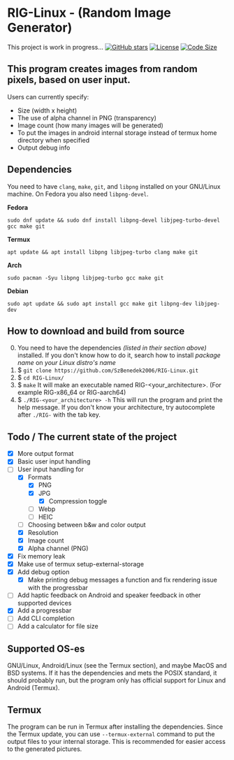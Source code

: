 # RIG-Linux - (Random Image Generator)
This project is work in progress... [![GitHub stars](https://img.shields.io/github/stars/SzBenedek2006/RIG-Linux.svg)](https://github.com/SzBenedek2006/RIG-Linux/stargazers)
 [![License](https://img.shields.io/github/license/SzBenedek2006/RIG-Linux.svg)](https://github.com/SzBenedek2006/RIG-Linux/blob/main/GPL-3.0) [![Code Size](https://img.shields.io/github/languages/code-size/SzBenedek2006/RIG-Linux.svg)](https://github.com/SzBenedek2006/RIG-Linux)



## This program creates images from random pixels, based on user input.
Users can currently specify:
- Size (width x height)
- The use of alpha channel in PNG (transparency)
- Image count (how many images will be generated)
- To put the images in android internal storage instead of termux home directory when specified
- Output debug info



## Dependencies
You need to have `clang`, `make`, `git`, and `libpng` installed on your GNU/Linux machine.
On Fedora you also need `libpng-devel`.

**Fedora**
```Fedora
sudo dnf update && sudo dnf install libpng-devel libjpeg-turbo-devel gcc make git
```

**Termux**
```Termux
apt update && apt install libpng libjpeg-turbo clang make git
```

**Arch**
```Arch
sudo pacman -Syu libpng libjpeg-turbo gcc make git
```

**Debian**
```Debian
sudo apt update && sudo apt install gcc make git libpng-dev libjpeg-dev
```


## How to download and build from source
0. You need to have the dependencies _(listed in their section above)_ installed. If you don't know how to do it, search how to install _*package name*_ on _*your Linux distro's name*_
1. $ `git clone https://github.com/SzBenedek2006/RIG-Linux.git`
2. $ `cd RIG-Linux/`
3. $ `make` It will make an executable named RIG-<your\_architecture>. (For example RIG-x86_64 or RIG-aarch64)
4. $ `./RIG-<your_architecture> -h` This will run the program and print the help message. If you don't know your architecture, try autocomplete after `./RIG-` with the tab key.


## Todo / The current state of the project
- [x] More output format
- [x] Basic user input handling
- [ ] User input handling for
  - [x] Formats
    - [x] PNG
    - [x] JPG
      - [x] Compression toggle
    - [ ] Webp
    - [ ] HEIC
  - [ ] Choosing between b&w and color output
  - [x] Resolution
  - [x] Image count
  - [x] Alpha channel (PNG)
- [x] Fix memory leak
- [x] Make use of termux setup-external-storage
- [x] Add debug option
  - [x] Make printing debug messages a function and fix rendering issue with the progressbar
- [ ] Add haptic feedback on Android and speaker feedback in other supported devices
- [x] Add a progressbar
- [ ] Add CLI completion
- [ ] Add a calculator for file size

## Supported OS-es
GNU/Linux, Android/Linux (see the Termux section), and maybe MacOS and BSD systems.
If it has the dependencies and mets the POSIX standard, it should probably run, but the program only has official support for Linux and Android (Termux).

## Termux
The program can be run in Termux after installing the dependencies.
Since the Termux update, you can use  `--termux-external` command to put the output files to your internal storage.
This is recommended for easier access to the generated pictures.
